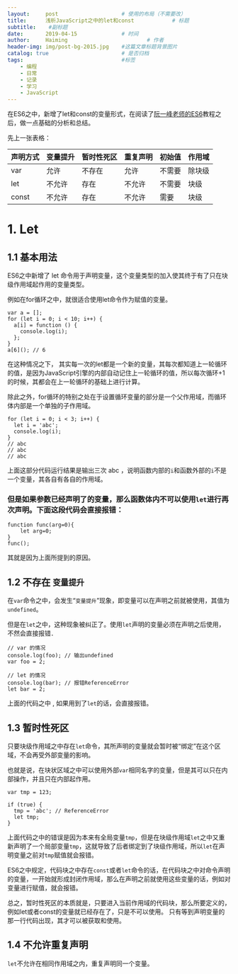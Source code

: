 ```yaml
---
layout:     post   				    # 使用的布局（不需要改）
title:      浅析JavaScript之中的let和const			# 标题 
subtitle:    #副标题
date:       2019-04-15 				# 时间
author:     Haiming 						# 作者
header-img: img/post-bg-2015.jpg 	#这篇文章标题背景图片
catalog: true 						# 是否归档
tags:								#标签
    - 编程
    - 日常
    - 记录
    - 学习
    - JavaScript
---
```

在ES6之中，新增了let和const的变量形式，在阅读了[阮一峰老师的ES6](http://es6.ruanyifeng.com/#docs/let)教程之后，做一点基础的分析和总结。

先上一张表格：


|声明方式|变量提升|暂时性死区|重复声明|初始值|作用域|
|--------|--------|----------|----|---|---|
|var|允许|不存在|允许|不需要|除块级|
|let|不允许|存在|不允许|不需要|块级|
|const|不允许|存在|不允许|需要|块级|


# 1. Let
## 1.1 基本用法

ES6之中新增了 let 命令用于声明变量，这个变量类型的加入使其终于有了只在块级作用域起作用的变量类型。

例如在for循环之中，就很适合使用let命令作为赋值的变量。

```
var a = [];
for (let i = 0; i < 10; i++) {
  a[i] = function () {
    console.log(i);
  };
}
a[6](); // 6
```

在这种情况之下， 其实每一次的let都是一个新的变量，其每次都知道上一轮循环的值，是因为JavaScript引擎的内部自动记住上一轮循环的值，所以每次循环+1的时候，其都会在上一轮循环的基础上进行计算。

除此之外，for循环的特别之处在于设置循环变量的部分是一个父作用域，而循环体内部是一个单独的子作用域。

```
for (let i = 0; i < 3; i++) {
  let i = 'abc';
  console.log(i);
}
// abc
// abc
// abc
```
上面这部分代码运行结果是输出三次 abc ，说明函数内部的`i`和函数外部的`i`不是一个变量，其各自有各自的作用域。

### 但是如果参数已经声明了的变量，那么函数体内不可以使用`let`进行再次声明。下面这段代码会直接报错：

```
function func(arg=0){
    let arg=0;
}
func();
```

其就是因为上面所提到的原因。

## 1.2 不存在 `变量提升`

在`var`命令之中，会发生“`变量提升`”现象，即变量可以在声明之前就被使用，其值为`undefined`。

但是在`let`之中，这种现象被纠正了。使用`let`声明的变量必须在声明之后使用， 不然会直接报错．


```
// var 的情况
console.log(foo); // 输出undefined
var foo = 2;

// let 的情况
console.log(bar); // 报错ReferenceError
let bar = 2;
```

上面的代码之中 , 如果用到了`let`的话，会直接报错。

## 1.3 暂时性死区
只要块级作用域之中存在`let`命令，其所声明的变量就会暂时被“绑定”在这个区域，不会再受外部变量的影响。

也就是说，在块状区域之中可以使用外部`var`相同名字的变量，但是其可以只在内部操作，并且只在内部起作用。

```
var tmp = 123;

if (true) {
  tmp = 'abc'; // ReferenceError
  let tmp;
}
```

上面代码之中的错误是因为本来有全局变量`tmp`，但是在块级作用域`let`之中又重新声明了一个局部变量`tmp`，这就导致了后者绑定到了块级作用域，所以`let`在声明变量之前对`tmp`赋值就会报错。

ES6之中规定，代码块之中存在`const`或者`let`命令的话，在代码块之中对命令声明的变量，一开始就形成封闭作用域，那么在声明之前就使用这些变量的话，例如对变量进行赋值，就会报错。

总之，暂时性死区的本质就是，只要进入当前作用域的代码块，那么所要定义的，例如let或者const的变量就已经存在了，只是不可以使用。 只有等到声明变量的那一行代码出现，其才可以被获取和使用。

## 1.4 不允许重复声明

`let`不允许在相同作用域之内，重复声明同一个变量。

